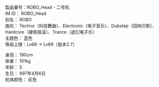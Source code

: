 製品番号：ROBO_Head - 二号机  
iM ID： ROBO_Head  
别名： ROBO  
曲风： Techno（科技舞曲）、Electronic（电子音乐）、Dubstep（回响贝斯）、Hardcore（硬核摇滚）、Trance（迷幻电子乐）  
主题色： 蓝色  
等级上限：Lv68 -> Lv69（版本2.7）

身高： 190cm  
体重： 101kg  
年龄： 5   
生日： 697年4月6日  
机体颜色： 灰色